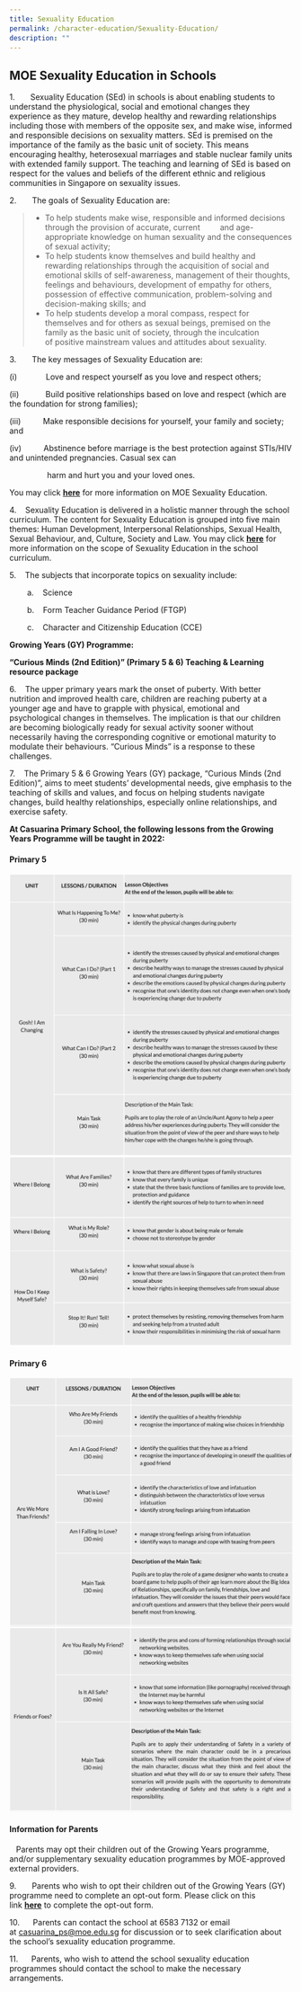 ```yaml
---
title: Sexuality Education
permalink: /character-education/Sexuality-Education/
description: ""
---
```

MOE Sexuality Education in Schools
----------------------------------

  

1.       Sexuality Education (SEd) in schools is about enabling students to understand the physiological, social and emotional changes they experience as they mature, develop healthy and rewarding relationships including those with members of the opposite sex, and make wise, informed and responsible decisions on sexuality matters. SEd is premised on the importance of the family as the basic unit of society. This means encouraging healthy, heterosexual marriages and stable nuclear family units with extended family support. The teaching and learning of SEd is based on respect for the values and beliefs of the different ethnic and religious communities in Singapore on sexuality issues.

2.       The goals of Sexuality Education are:

> *   To help students make wise, responsible and informed decisions through the provision of accurate, current         and age-appropriate knowledge on human sexuality and the consequences of sexual activity;
> *   To help students know themselves and build healthy and rewarding relationships through the acquisition of social and emotional skills of self-awareness, management of their thoughts, feelings and behaviours, development of empathy for others, possession of effective communication, problem-solving and decision-making skills; and
> *   To help students develop a moral compass, respect for themselves and for others as sexual beings, premised on the family as the basic unit of society, through the inculcation of positive mainstream values and attitudes about sexuality.

3.       The key messages of Sexuality Education are:

(i)             Love and respect yourself as you love and respect others;

(ii)            Build positive relationships based on love and respect (which are the foundation for strong families);

(iii)          Make responsible decisions for yourself, your family and society; and

(iv)          Abstinence before marriage is the best protection against STIs/HIV and unintended pregnancies. Casual sex can 

                 harm and hurt you and your loved ones.

  

You may click [**here**](https://www.moe.gov.sg/programmes/sexuality-education) for more information on MOE Sexuality Education.

  

4.    Sexuality Education is delivered in a holistic manner through the school curriculum. The content for Sexuality Education is grouped into five main themes: Human Development, Interpersonal Relationships, Sexual Health, Sexual Behaviour, and, Culture, Society and Law. You may click [**here**](https://www.moe.gov.sg/programmes/sexuality-education/scope-and-teaching-approach) for more information on the scope of Sexuality Education in the school curriculum.

  

5.    The subjects that incorporate topics on sexuality include:

  

        a.    Science

  

        b.    Form Teacher Guidance Period (FTGP)

  

        c.    Character and Citizenship Education (CCE)

  

  

**Growing Years (GY) Programme:**  
  

**“Curious Minds (2nd Edition)” (Primary 5 & 6) Teaching & Learning resource package**

  

6.    The upper primary years mark the onset of puberty. With better nutrition and improved health care, children are reaching puberty at a younger age and have to grapple with physical, emotional and psychological changes in themselves. The implication is that our children are becoming biologically ready for sexual activity sooner without necessarily having the corresponding cognitive or emotional maturity to modulate their behaviours. “Curious Minds” is a response to these challenges.

  

7.    The Primary 5 & 6 Growing Years (GY) package, “Curious Minds (2nd Edition)”, aims to meet students’ developmental needs, give emphasis to the teaching of skills and values, and focus on helping students navigate changes, build healthy relationships, especially online relationships, and exercise safety.

  

  

**At Casuarina Primary School, the following lessons from the Growing Years Programme will be taught in 2022:**

#### Primary 5

![](/images/sex.png)
![](/images/sex2.png)

#### Primary 6

![](/images/sex3.png)
![](/images/sex4.png)

#### Information for Parents

   Parents may opt their children out of the Growing Years programme, and/or supplementary sexuality education programmes by MOE-approved external providers.

9.       Parents who wish to opt their children out of the Growing Years (GY) programme need to complete an opt-out form. Please click on this link [**here**](https://form.gov.sg/61e9ffadad84620013f9931f) to complete the opt-out form. 

10.      Parents can contact the school at 6583 7132 or email at [casuarina\_ps@moe.edu.sg](mailto:casuarina_ps@moe.edu.sg) for discussion or to seek clarification about the school’s sexuality education programme.

11.      Parents, who wish to attend the school sexuality education programmes should contact the school to make the necessary arrangements.
